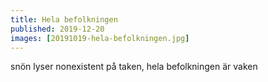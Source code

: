 ```yaml
---
title: Hela befolkningen
published: 2019-12-20
images: [20191019-hela-befolkningen.jpg]
---
```


snön lyser nonexistent på taken, hela befolkningen är vaken
